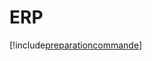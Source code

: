 # ERP

[!include[preparationcommande](erp.preparationcommande.autogen.md)]






























